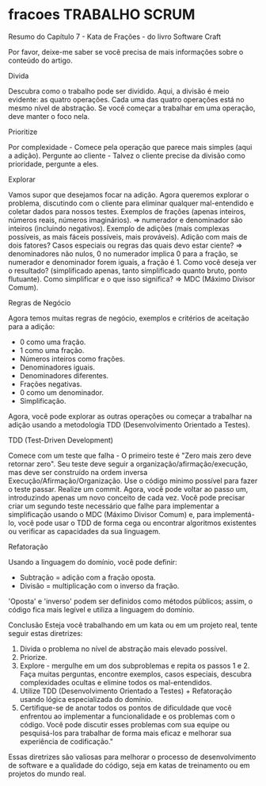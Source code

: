 # fracoes TRABALHO SCRUM

Resumo do Capítulo 7 - Kata de Frações - do livro Software Craft

Por favor, deixe-me saber se você precisa de mais informações sobre o conteúdo do artigo.


Divida

Descubra como o trabalho pode ser dividido. Aqui, a divisão é meio evidente: as quatro operações. Cada uma das quatro operações está no mesmo nível de abstração. Se você começar a trabalhar em uma operação, deve manter o foco nela.


Prioritize

Por complexidade - Comece pela operação que parece mais simples (aqui a adição).
Pergunte ao cliente - Talvez o cliente precise da divisão como prioridade, pergunte a eles.


Explorar

Vamos supor que desejamos focar na adição.
Agora queremos explorar o problema, discutindo com o cliente para eliminar qualquer mal-entendido e coletar dados para nossos testes.
Exemplos de frações (apenas inteiros, números reais, números imaginários). => numerador e denominador são inteiros (incluindo negativos).
Exemplo de adições (mais complexas possíveis, as mais fáceis possíveis, mais prováveis).
Adição com mais de dois fatores?
Casos especiais ou regras das quais devo estar ciente? => denominadores não nulos, 0 no numerador implica 0 para a fração, se numerador e denominador forem iguais, a fração é 1.
Como você deseja ver o resultado? (simplificado apenas, tanto simplificado quanto bruto, ponto flutuante).
Como simplificar e o que isso significa? => MDC (Máximo Divisor Comum).


Regras de Negócio

Agora temos muitas regras de negócio, exemplos e critérios de aceitação para a adição:
   - 0 como uma fração.
   - 1 como uma fração.
   - Números inteiros como frações.
   - Denominadores iguais.
   - Denominadores diferentes.
   - Frações negativas.
   - 0 como um denominador.
   - Simplificação.

Agora, você pode explorar as outras operações ou começar a trabalhar na adição usando a metodologia TDD (Desenvolvimento Orientado a Testes).


TDD (Test-Driven Development)

Comece com um teste que falha - O primeiro teste é "Zero mais zero deve retornar zero". Seu teste deve seguir a organização/afirmação/execução, mas deve ser construído na ordem inversa Execução/Afirmação/Organização.
Use o código mínimo possível para fazer o teste passar.
	Realize um commit.
Agora, você pode voltar ao passo um, introduzindo apenas um novo conceito de cada vez.
Você pode precisar criar um segundo teste necessário que falhe para implementar a simplificação usando o MDC (Máximo Divisor Comum) e, para implementá-lo, você pode usar o TDD de forma cega ou encontrar algoritmos existentes ou verificar as capacidades da sua linguagem.


Refatoração

Usando a linguagem do domínio, você pode definir:
   - Subtração = adição com a fração oposta.
   - Divisão = multiplicação com o inverso da fração.

'Oposta' e 'inverso' podem ser definidos como métodos públicos; assim, o código fica mais legível e utiliza a linguagem do domínio.

Conclusão
Esteja você trabalhando em um kata ou em um projeto real, tente seguir estas diretrizes:
1. Divida o problema no nível de abstração mais elevado possível.
2. Priorize.
3. Explore - mergulhe em um dos subproblemas e repita os passos 1 e 2. Faça muitas perguntas, encontre exemplos, casos especiais, descubra complexidades ocultas e elimine todos os mal-entendidos.
4. Utilize TDD (Desenvolvimento Orientado a Testes) + Refatoração usando lógica especializada do domínio.
5. Certifique-se de anotar todos os pontos de dificuldade que você enfrentou ao implementar a funcionalidade e os problemas com o código. Você pode discutir esses problemas com sua equipe ou pesquisá-los para trabalhar de forma mais eficaz e melhorar sua experiência de codificação."

Essas diretrizes são valiosas para melhorar o processo de desenvolvimento de software e a qualidade do código, seja em katas de treinamento ou em projetos do mundo real.